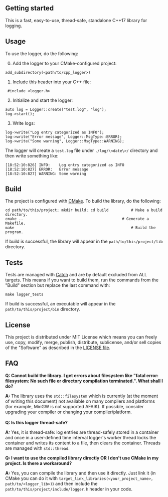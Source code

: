## Getting started
This is a fast, easy-to-use, thread-safe, standalone C++17 library for logging.

## Usage
To use the logger, do the following:

0. Add the logger to your CMake-configured project:
```
add_subdirectory(<path/to/cpp_logger>)
```

1. Include this header into your C++ file:
```
 #include <logger.h>
```

2. Initialize and start the logger:
```
auto log = Logger::create("test.log", "log");
log->start();
```

3. Write logs:
```
log->write("Log entry categorized as INFO");
log->write("Error message", Logger::MsgType::ERROR);
log->write("Some warning", Logger::MsgType::WARNING);
```
The logger will create a `test.log` file under `./log/\<date\>/` directory and then write something like:
```
[18:52:10:826] INFO:	Log entry categorized as INFO
[18:52:10:827] ERROR:	Error message
[18:52:10:827] WARNING:	Some warning
```

## Build
The project is configured with [CMake](https://cmake.org/). To build the library, do the following:
```
cd path/to/this/project; mkdir build; cd build          # Make a build directory.
cmake ..    		                                # Generate a Makefile.
make                                                    # Build the program.
```
If build is successful, the library will appear in the `path/to/this/project/lib` directory.

## Tests
Tests are managed with [Catch](https://github.com/catchorg/Catch2) and are by default excluded from ALL targets. This means if you want to build them, run the commands from the "Build" section but replace the last command with:
```
make logger_tests
```
If build is successful, an executable will appear in the `path/to/this/project/bin` directory.

## License
This project is distributed under MIT License which means you can freely use, copy, modify, merge, publish, distribute, sublicense, and/or sell copies of the "Software" as described in the [LICENSE file](https://github.com/oyyablokov/cpp-logger/blob/master/LICENSE).

## FAQ
**Q: Cannot build the library. I get errors about filesystem like "fatal error: filesystem: No such file or directory compilation terminated.". What shall I do?**

**A:** The library uses the `std::filesystem` which is currently (at the moment of writing this document) not available on many compilers and platforms (for example, MinGW is not supported AFAIK). If possible, consider upgrading your compiler or changing your compiler/platform.
<br><br>
**Q: Is this logger thread-safe?**

**A:** Yes, it is thread-safe: log entries are thread-safely stored in a container and once in a user-defined time interval logger's worker thread locks the container and writes its content to a file, then clears the container. Threads are managed with `std::thread`.

**Q: I want to use the compiled library directly OR I don't use CMake in my project. Is there a workaround?**

**A:** Yes, you can compile the library and then use it directly. Just link it (in CMake you can do it with `target_link_libraries(<your_project_name>, path/to/<logger_lib>)`) and then include the `path/to/this/project/include/logger.h` header in your code.